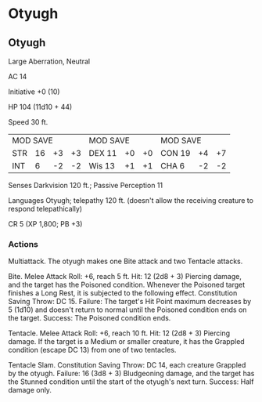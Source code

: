 # Otyugh

## Otyugh

Large Aberration, Neutral

AC 14

Initiative  $+0$  (10)

HP 104 (11d10 + 44)

Speed 30 ft.

<table><tr><td colspan="4">MOD SAVE</td><td colspan="3">MOD SAVE</td><td colspan="3">MOD SAVE</td></tr><tr><td>STR</td><td>16</td><td>+3</td><td>+3</td><td>DEX 11</td><td>+0</td><td>+0</td><td>CON 19</td><td>+4</td><td>+7</td></tr><tr><td>INT</td><td>6</td><td>-2</td><td>-2</td><td>Wis 13</td><td>+1</td><td>+1</td><td>CHA 6</td><td>-2</td><td>-2</td></tr></table>

Senses Darkvision 120 ft.; Passive Perception 11

Languages Otyugh; telepathy 120 ft. (doesn't allow the receiving creature to respond telepathically)

CR 5 (XP 1,800; PB +3)

### Actions

Multiattack. The otyugh makes one Bite attack and two Tentacle attacks.

Bite. Melee Attack Roll: +6, reach 5 ft. Hit: 12 (2d8 + 3) Piercing damage, and the target has the Poisoned condition. Whenever the Poisoned target finishes a Long Rest, it is subjected to the following effect. Constitution Saving Throw: DC 15. Failure: The target's Hit Point maximum decreases by 5 (1d10) and doesn't return to normal until the Poisoned condition ends on the target. Success: The Poisoned condition ends.

Tentacle. Melee Attack Roll: +6, reach 10 ft. Hit: 12 (2d8 + 3) Piercing damage. If the target is a Medium or smaller creature, it has the Grappled condition (escape DC 13) from one of two tentacles.

Tentacle Slam. Constitution Saving Throw: DC 14, each creature Grappled by the otyugh. Failure: 16 (3d8 + 3) Bludgeoning damage, and the target has the Stunned condition until the start of the otyugh's next turn. Success: Half damage only.
